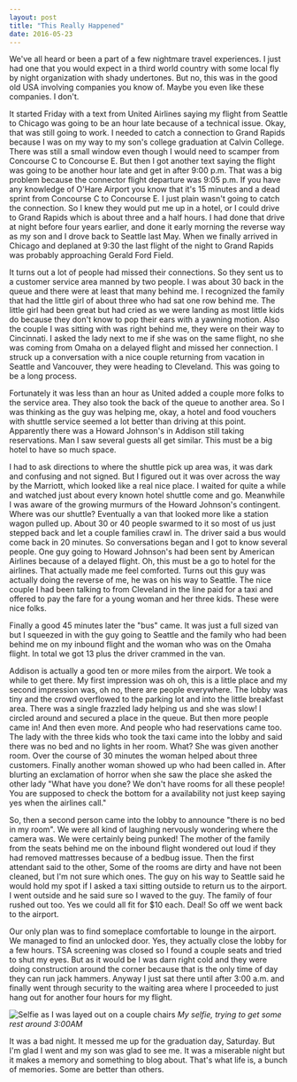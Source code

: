 ```yaml
--- 
layout: post 
title: "This Really Happened" 
date: 2016-05-23 
--- 
```

 
We've all heard or been a part of a few nightmare travel experiences.  I just had one that you would expect in a third world country with some local fly by night organization with shady undertones.  But no, this was in the good old USA involving companies you know of. Maybe you even like these companies.  I don't. 

It started Friday with a text from United Airlines saying my flight from Seattle to Chicago was going to be an hour late because of a technical issue.  Okay, that was still going to work.  I needed to catch a connection to Grand Rapids because I was on my way to my son's college graduation at Calvin College.  There was still a small window even though I would need to scamper from Concourse C to Concourse E.  But then I got another text saying the flight was going to be another hour late and get in after 9:00 p.m.  That was a big problem because the connector flight departure was 9:05 p.m.  If you have any knowledge of O'Hare Airport you know that it's 15 minutes and a dead sprint from Concourse C to Concourse E.  I just plain wasn't going to catch the connection.  So I knew they would put me up in a hotel, or I could drive to Grand Rapids which is about three and a half hours.  I had done that drive at night before four years earlier, and done it early morning the reverse way as my son and I drove back to Seattle last May.  When we finally arrived in Chicago and deplaned at 9:30 the last flight of the night to Grand Rapids was probably approaching Gerald Ford Field. 
 
It turns out a lot of people had missed their connections.  So they sent us to a customer service area manned by two people.  I was about 30 back in the queue and there were at least that many behind me.  I recognized the family that had the little girl of about three who had sat one row behind me.  The little girl had been great but had cried as we were landing as most little kids do because they don't know to pop their ears with a yawning motion.  Also the couple I was sitting with was right behind me, they were on their way to Cincinnati.   I asked the lady next to me if she was on the same flight, no she was coming from Omaha on a delayed flight and missed her connection.  I struck up a conversation with a nice couple returning from vacation in Seattle and Vancouver, they were heading to Cleveland.  This was going to be a long process. 
 
Fortunately it was less than an hour as United added a couple more folks to the service area.  They also took the back of the queue to another area.  So I was thinking as the guy was helping me, okay, a hotel and food vouchers with shuttle service seemed a lot better than driving at this point.  Apparently there was a Howard Johnson's in Addison still taking reservations.  Man I saw several guests all get similar.  This must be a big hotel to have so much space. 
 
I had to ask directions to where the shuttle pick up area was, it was dark and confusing and not signed.  But I figured out it was over across the way by the Marriott, which looked like a real nice place.  I waited for quite a while and watched just about every known hotel shuttle come and go.  Meanwhile I was aware of the growing murmurs of the Howard Johnson's contingent.  Where was our shuttle?  Eventually a van that looked more like a station wagon pulled up.  About 30 or 40 people swarmed to it so most of us just stepped back and let a couple families crawl in.  The driver said a bus would come back in 20 minutes.  So conversations began and I got to know several people.  One guy going to Howard Johnson's had been sent by American Airlines because of a delayed flight.  Oh, this must be a go to hotel for the airlines.  That actually made me feel comforted.  Turns out this guy was actually doing the reverse of me, he was on his way to Seattle. The nice couple I had been talking to from Cleveland in the line paid for a taxi and offered to pay the fare for a young woman and her three kids.  These were nice folks.  
 
Finally a good 45 minutes later the "bus" came.  It was just a full sized van but I squeezed in with the guy going to Seattle and the family who had been behind me on my inbound flight and the woman who was on the Omaha flight.  In total we got 13 plus the driver crammed in the van. 
 
Addison is actually a good ten or more miles from the airport.  We took a while to get there.  My first impression was oh oh, this is a little place and my second impression was, oh no, there are people everywhere.  The lobby was tiny and the crowd overflowed to the parking lot and into the little breakfast area.  There was a single frazzled lady helping us and she was slow!  I circled around and secured a  place in the queue.  But then more people came in!  And then even more.  And people who had reservations came too.  The lady with the three kids who took the taxi came into the lobby and said there was no bed and no lights in her room.  What?  She was given another room.  Over the course of 30 minutes the woman helped about three customers.  Finally another woman showed up who had been called in.  After blurting an exclamation of horror when she saw the place she asked the other lady "What have you done?  We don't have rooms for all these people!  You are supposed to check the bottom for a availability not just keep saying yes when the airlines call." 
 
So, then a second person came into the lobby to announce "there is no bed in my room".  We were all kind of laughing nervously wondering where the camera was.  We were certainly being punked!  The mother of the family from the seats behind me on the inbound flight wondered out loud if they had removed mattresses because of a bedbug issue.  Then the first attendant said to the other, Some of the rooms are dirty and have not been cleaned, but I'm not sure which ones.  The guy on his way to Seattle said he would hold my spot if I asked a taxi sitting outside to return us to the airport.  I went outside and he said sure so I waved to the guy.  The family of four rushed out too.  Yes we could all fit for $10 each.  Deal!  So off we went back to the airport.  
 
Our only plan was to find someplace comfortable to lounge in the airport.  We managed to find an unlocked door.  Yes, they actually close the lobby for a few hours.  TSA screening was closed so I found a couple seats and tried to shut my eyes.  But as it would be I was darn right cold and they were doing construction around the corner because that is the only time of day they can run jack hammers. Anyway I just sat there until after 3:00 a.m. and finally went through security to the waiting area where I proceeded to just hang out for another four hours for my flight. 

 ![Selfie as I was layed out on a couple chairs](https://cloud.githubusercontent.com/assets/19477681/15873144/0aae8d16-2cb2-11e6-9d1d-b94ac89cac69.jpg)
 *My selfie, trying to get some rest around 3:00AM*
 
It was a bad night.  It messed me up for the graduation day, Saturday.  But I'm glad I went and my son was glad to see me.  It was a miserable night but it makes a memory and something to blog about.  That's what life is, a bunch of memories.  Some are better than others. 
